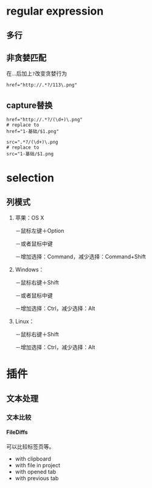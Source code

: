 # regular expression



## 多行





## 非贪婪匹配

在...后加上`?`改变贪婪行为

```
href="http://.*?/113\.png"
```



## capture替换

```
href="http://.*?/(\d+)\.png"
# replace to
href="1-基础/$1.png"
```



```
src=".*?/(\d+)\.png
# replace to
src="1-基础/$1.png
```



# selection



## 列模式

1. 苹果：OS X

   －鼠标左键＋Option

   －或者鼠标中键

   －增加选择：Command，减少选择：Command+Shift

2. Windows：

   －鼠标右键＋Shift

   －或者鼠标中键

   －增加选择：Ctrl，减少选择：Alt

3. Linux：

   －鼠标右键＋Shift

   －增加选择：Ctrl，减少选择：Alt




# 插件



## 文本处理



### 文本比较



#### FileDiffs

可以比较标签页等。

* with clipboard
* with file in project
* with opened tab
* with previous tab










